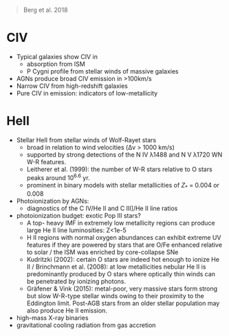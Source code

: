 > Berg et al. 2018

# CIV
- Typical galaxies show CIV in 
	- absorption from ISM
	- P Cygni profile from stellar winds of massive galaxies
- AGNs produce broad CIV emission in >100km/s
- Narrow CIV from high-redshift galaxies
- Pure CIV in emission: indicators of low-metallicity



# HeII
- Stellar HeII from stellar winds of Wolf-Rayet stars
	- broad in relation to wind velocities (Δv > 1000 km/s)
	- supported by strong detections of the N IV λ1488 and N V λ1720 WN W-R features.
	- Leitherer et al. (1999): the number of W-R stars relative to O stars peaks around $10^{6.6}$ yr.
	- prominent in binary models with stellar metallicities of $Z_*$ = 0.004 or 0.008
- Photoionization by AGNs:
	- diagnostics of the C IV/He II and C III]/He II line ratios
- photoionization budget: exotic Pop III stars?
	- A top- heavy IMF in extremely low metallicity regions can produce large He II line luminosities: Z<1e-5
	- H II regions with normal oxygen abundances can exhibit extreme UV features if they are powered by stars that are O/Fe enhanced relative to solar /  the ISM was enriched by core-collapse SNe
	- Kudritzki (2002): certain O stars are indeed hot enough to ionize He II / Brinchmann et al. (2008): at low metallicities nebular He II is predominantly produced by O stars where optically thin winds can be penetrated by ionizing photons. 
	- Gräfener & Vink (2015): metal-poor, very massive stars form strong but slow W-R-type stellar winds owing to their proximity to the Eddington limit. Post-AGB stars from an older stellar population may also produce He II emission.
- high-mass X-ray binaries
- gravitational cooling radiation from gas accretion